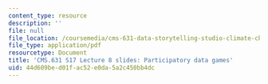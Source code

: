 ```yaml
---
content_type: resource
description: ''
file: null
file_location: /coursemedia/cms-631-data-storytelling-studio-climate-change-spring-2017/44d609bed01fac52e0da5a2c450bb4dc_MITCMS_631s17_lec8_games.pdf
file_type: application/pdf
resourcetype: Document
title: 'CMS.631 S17 Lecture 8 slides: Participatory data games'
uid: 44d609be-d01f-ac52-e0da-5a2c450bb4dc
---
```

